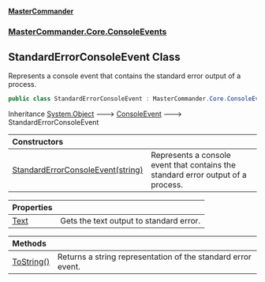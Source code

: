 #### [MasterCommander](MasterCommander.md 'MasterCommander')
### [MasterCommander.Core.ConsoleEvents](MasterCommander.md#MasterCommander.Core.ConsoleEvents 'MasterCommander.Core.ConsoleEvents')

## StandardErrorConsoleEvent Class

Represents a console event that contains the standard error output of a process.

```csharp
public class StandardErrorConsoleEvent : MasterCommander.Core.ConsoleEvents.ConsoleEvent
```

Inheritance [System.Object](https://docs.microsoft.com/en-us/dotnet/api/System.Object 'System.Object') &#129106; [ConsoleEvent](ConsoleEvent.md 'MasterCommander.Core.ConsoleEvents.ConsoleEvent') &#129106; StandardErrorConsoleEvent

| Constructors | |
| :--- | :--- |
| [StandardErrorConsoleEvent(string)](StandardErrorConsoleEvent.StandardErrorConsoleEvent(string).md 'MasterCommander.Core.ConsoleEvents.StandardErrorConsoleEvent.StandardErrorConsoleEvent(string)') | Represents a console event that contains the standard error output of a process. |

| Properties | |
| :--- | :--- |
| [Text](StandardErrorConsoleEvent.Text.md 'MasterCommander.Core.ConsoleEvents.StandardErrorConsoleEvent.Text') | Gets the text output to standard error. |

| Methods | |
| :--- | :--- |
| [ToString()](StandardErrorConsoleEvent.ToString().md 'MasterCommander.Core.ConsoleEvents.StandardErrorConsoleEvent.ToString()') | Returns a string representation of the standard error event. |
